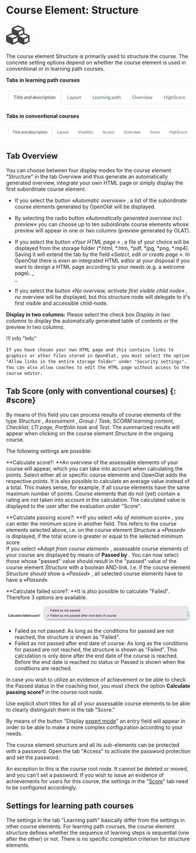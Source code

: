 # Course Element: Structure

![structure icon](assets/structure.png)

The course element Structure is primarily used to structure the course. The
concrete setting options depend on whether the course element is used in
conventional or in learning path courses.

 **Tabs in learning path courses**

 **![structure tab learnign path courses](assets/structure_tabs_lpc_en.png)**

 **Tabs in conventional courses**

 **![structure tab conventional courses](assets/sturcture_tabs_cc_en.png)**

  

## Tab Overview

You can choose between four display modes for the course element "Structure"
in the tab Overview and thus generate an automatically generated overview,
integrate your own HTML page or simply display the first subordinate course
element.

  * If you select the button  _«Automatic overview»_ , a list of the subordinate course elements generated by OpenOlat will be displayed.
  * By selecting the radio button  _«Automatically generated overview incl. preview»_  you can choose up to ten subordinate course elements whose preview will appear in one or two columns (preview generated by OLAT).
  * If you select the button  _«Your HTML page »_ , a file of your choice will be displayed from the storage folder (*.html, *.htm, *pdf, *jpg, *png, *.mp4). Saving it will extend the tab by the field  _«Select, edit or create page »._  In OpenOlat there is even an integrated HTML editor at your disposal if you want to design a HTML page according to your needs (e.g. a welcome page). _  
_

  * If you select the button   _«No overview, activate first visible child node»_ , no overview will be displayed, but this structure node will delegate to it's first visible and accessible child-node.

 **Display in two columns:**  Please select the check box  _Display in two
columns_  to display the automatically generated table of contents or the
preview in two columns.

!!! info "Info"

    If you have chosen your own HTML page and this contains links to graphics or other files stored in OpenOlat, you must select the option "Allow links in the entire storage folder" under "Security settings". You can also allow coaches to edit the HTML page without access to the course editor.

##  Tab Score (only with conventional courses) {: #score}

By means of this field you can process results of course elements of the type
_Structure_ ,  _Assessment_ ,  _Group_  /  _Task, SCORM learning content,
Checklist, LTI page, Portfolio task_  and  _Test_. The summarized results will
appear when clicking on the course element  _Structure_  in the ongoing
course.

The following settings are possible:

 **Calculate score?:  **An overview of the assessable elements of your course
will appear, which you can take into account when calculating the points.
Select either all or specific course elements and OpenOlat adds the respective
points. It is also possible to calculate an average value instead of a total.
This makes sense, for example, if all course elements have the same maximum
number of points. Course elements that do not (yet) contain a rating are not
taken into account in the calculation. The calculated value is displayed to
the user after the evaluation under "Score".

 **Calculate passing score?:  **If you select  _«As of minimum score»_ , you
can enter the minimum score in another field. This refers to the course
elements selected above, i.e. on the course element  _Structure_  a
_«Passed»_  is displayed, if the total score is greater or equal to the
selected minimum score.  
If you select  _«Adopt from course element»_ , assessable course elements of
your course are displayed by means of  **Passed by**  . You can now select
those whose "passed" value should result in the "passed" value of the course
element  _Structure_  with a boolean AND-link. I.e. if the course element
_Structure_  should show a  _«Passed»_ , all selected course elements have to
have a  _«Passed»._

 **Calculate failed score?:  **It is also possible to calculate "Failed".
Therefore 3 options are available.

![structue score tab](assets/structure_score_tab.png)

  * Failed as not passed: As long as the conditions for passed are not reached, the structure is shown as "Failed". 
  * Failed as not passed after end date of course: As long as the conditions for passed are not reached, the structure is shown as "Failed". This calculation is only done after the end date of the course is reached. Before the end date is reached no status or Passed is shown when the conditions are reached. 

  

In case you wish to utilize an evidence of achievement or be able to check the
Passed status in the coaching tool, you must check the option  **Calculate
passing score?**  in the course root node.

Use explicit short titles for all of your assessable course elements to be
able to clearly distinguish them in the tab "Score."

By means of the button "Display  [expert mode](../course_create/Access_Restrictions_in_the_Expert_Mode.md)" an entry field will appear
in order to be able to make a more complex configuration according to your
needs.

The course element structure and all its sub-elements can be protected with a
password. Open the tab "Access" to activate the password protection and set
the password.

An exception to this is the course root node. It cannot be deleted or moved,
and you can't set a password. If you wish to issue an evidence of achievements
for users for this course, the settings in the
"[Score](Knowledge_Transfer.md#KnowledgeTransfer-_displayscore)" tab need to
be configured accordingly.

## Settings for learning path courses

The settings in the tab "Learning path" basically differ from the settings in
other course elements. For learning path courses, the course element structure
defines whether the sequence of learning steps is sequential (one after the
other) or not. There is no specific completion criterion for structure
elements.

  

